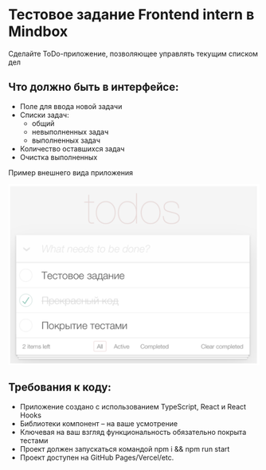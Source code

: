 # Тестовое задание Frontend intern в Mindbox 

Сделайте ToDo-приложение, позволяющее управлять текущим списком дел

## Что должно быть в интерфейсе:
* Поле для ввода новой задачи
* Списки задач:
  * общий
  * невыполненных задач
  * выполненных задач
* Количество оставшихся задач
* Очистка выполненных

Пример внешнего вида приложения

![Пример внешнего вида](./Mindbox_todo_mac.png)
 
## Требования к коду:
* Приложение создано с использованием TypeScript, React и React Hooks
* Библиотеки компонент – на ваше усмотрение
* Ключевая на ваш взгляд функциональность обязательно покрыта тестами
* Проект должен запускаться командой npm i && npm run start
* Проект доступен на GitHub Pages/Vercel/etc.
